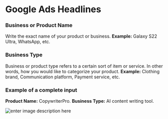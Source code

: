 ﻿# Google Ads Headlines
### **Business or Product Name**

Write the exact name of your product or business.
**Example:** Galaxy S22 Ultra, WhatsApp, etc.

### **Business Type**

Business or product type refers to a certain sort of item or service. In other words, how you would like to categorize your product.
**Example:** Clothing brand, Communication platform, Payment service, etc.

### **Example of a complete input**

**Product Name:** CopywriterPro.
**Business Type:** AI content writing tool.

![enter image description here](https://copywriterpro-ai-tools.s3.amazonaws.com/Google-Ads-Headlines.jpg)
